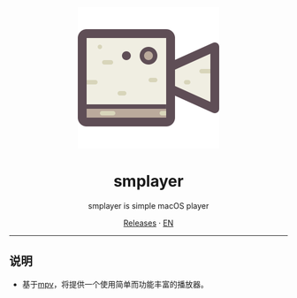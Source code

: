 

<p align="center">
<img height="256" src="https://raw.githubusercontent.com/midoks/smplayer/master/smplayer/smplayer/Assets.xcassets/AppIcon.appiconset/1024x1024.png" />
</p>

<h1 align="center">smplayer</h1>

<p align="center">smplayer is simple macOS player</p>

<p align=center>
<a href="https://github.com/midoks/smplayer/releases">Releases</a> ·
<a href="https://github.com/midoks/smplayer/blob/master/README.md">EN</a>
</p>


---

## 说明

* 基于[mpv](https://github.com/mpv-player/mpv)，将提供一个使用简单而功能丰富的播放器。

